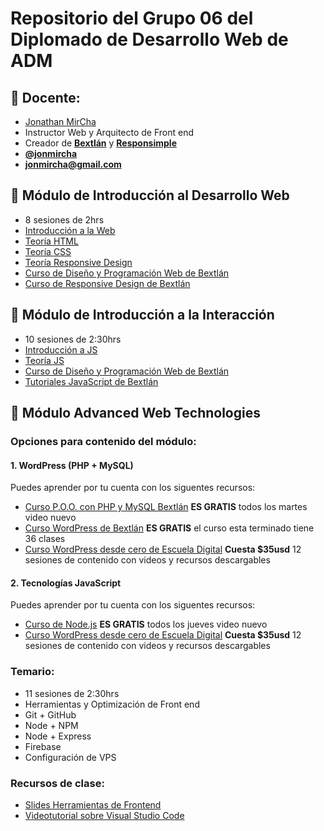 # Repositorio del Grupo 06 del Diplomado de Desarrollo Web de ADM

## :bow: Docente:

* [Jonathan MirCha](http://jonmircha.com)
* Instructor Web y Arquitecto de Front end
* Creador de **[Bextlán](http://bextlan.com)** y **[Responsimple](http://jonmircha.github.io/responsimple/)**
* **[@jonmircha](https://twitter.com/jonmircha)**
* **[jonmircha@gmail.com](mailto:jonmircha@gmail.com)**

## :school: Módulo de Introducción al Desarrollo Web

* 8 sesiones de 2hrs
* [Introducción a la Web](http://jonmircha.github.io/slides-web/)
* [Teoría HTML](./teoria-html.md)
* [Teoría CSS](./teoria-css.md)
* [Teoría Responsive Design](./teoria-rwd.md)
* [Curso de Diseño y Programación Web de Bextlán](https://www.youtube.com/playlist?list=PLvq-jIkSeTUbxAO7uRoeNHH6ZCyjr7xq2)
* [Curso de Responsive Design de Bextlán](https://www.youtube.com/playlist?list=PLvq-jIkSeTUbFYbzpJFN1GLMBZnm9hX5G)

## :school: Módulo de Introducción a la Interacción

* 10 sesiones de 2:30hrs
* [Introducción a JS](./teoria-intro-js.md)
* [Teoría JS](./teoria-poo-js.md)
* [Curso de Diseño y Programación Web de Bextlán](https://www.youtube.com/playlist?list=PLvq-jIkSeTUbxAO7uRoeNHH6ZCyjr7xq2)
* [Tutoriales JavaScript de Bextlán](https://www.youtube.com/playlist?list=PLvq-jIkSeTUaw9krmA6bf5inYcuvUNWI3)

## :school: Módulo Advanced Web Technologies

### Opciones para contenido del módulo:

#### 1. WordPress (PHP + MySQL)

Puedes aprender por tu cuenta con los siguentes recursos:

* [Curso P.O.O. con PHP y MySQL Bextlán](https://www.youtube.com/playlist?list=PLvq-jIkSeTUZEHvKw7Gx3g5CjlcvA3jr1) **ES GRATIS** todos los martes video nuevo
* [Curso WordPress de Bextlán](https://www.youtube.com/playlist?list=PLvq-jIkSeTUZDOcKsQz79wnYlTvmAdLkj) **ES GRATIS** el curso esta terminado tiene 36 clases
* [Curso WordPress desde cero de Escuela Digital](https://escuela.digital/cursos/wordpress) **Cuesta $35usd** 12 sesiones de contenido con videos y recursos descargables

#### 2. Tecnologías JavaScript

Puedes aprender por tu cuenta con los siguentes recursos:

* [Curso de Node.js](https://www.youtube.com/playlist?list=PLvq-jIkSeTUY3gY-ptuqkNEXZHsNwlkND) **ES GRATIS** todos los jueves video nuevo
* [Curso WordPress desde cero de Escuela Digital](https://escuela.digital/cursos/nodejs) **Cuesta $35usd** 12 sesiones de contenido con videos y recursos descargables

### Temario:

* 11 sesiones de 2:30hrs
* Herramientas y Optimización de Front end
* Git + GitHub
* Node + NPM
* Node + Express
* Firebase
* Configuración de VPS

### Recursos de clase:
* [Slides Herramientas de Frontend](https://escuelait.github.io/taller-frontend-2017/#/)
* [Videotutorial sobre Visual Studio Code](https://www.youtube.com/watch?v=lHs99G0m754)